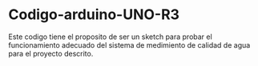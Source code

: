 # Codigo-arduino-UNO-R3

Este codigo tiene el proposito de ser un sketch para probar el funcionamiento adecuado del sistema de medimiento de calidad de agua para el proyecto descrito.
